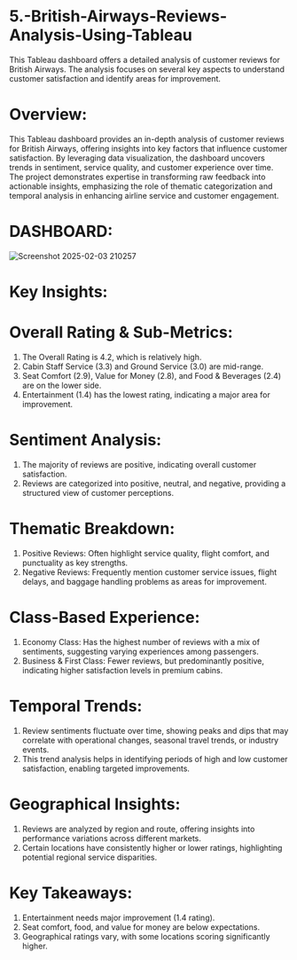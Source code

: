 # 5.-British-Airways-Reviews-Analysis-Using-Tableau

This Tableau dashboard offers a detailed analysis of customer reviews for British Airways. The analysis focuses on several key aspects to understand customer satisfaction and identify areas for improvement.

# Overview:
This Tableau dashboard provides an in-depth analysis of customer reviews for British Airways, offering insights into key factors that influence customer satisfaction. By leveraging data visualization, the dashboard uncovers trends in sentiment, service quality, and customer experience over time. The project demonstrates expertise in transforming raw feedback into actionable insights, emphasizing the role of thematic categorization and temporal analysis in enhancing airline service and customer engagement.

# DASHBOARD: 
![Screenshot 2025-02-03 210257](https://github.com/user-attachments/assets/22cc890b-b41b-4494-ae35-1344679b62dd)

# Key Insights:

# Overall Rating & Sub-Metrics:
1) The Overall Rating is 4.2, which is relatively high.
2) Cabin Staff Service (3.3) and Ground Service (3.0) are mid-range.
3) Seat Comfort (2.9), Value for Money (2.8), and Food & Beverages (2.4) are on the lower side.
4) Entertainment (1.4) has the lowest rating, indicating a major area for improvement.

# Sentiment Analysis:
1) The majority of reviews are positive, indicating overall customer satisfaction.
2) Reviews are categorized into positive, neutral, and negative, providing a structured view of customer perceptions.
   
# Thematic Breakdown:
1) Positive Reviews: Often highlight service quality, flight comfort, and punctuality as key strengths.
2) Negative Reviews: Frequently mention customer service issues, flight delays, and baggage handling problems as areas for improvement.
   
# Class-Based Experience:
1) Economy Class: Has the highest number of reviews with a mix of sentiments, suggesting varying experiences among passengers.
2) Business & First Class: Fewer reviews, but predominantly positive, indicating higher satisfaction levels in premium cabins.
   
# Temporal Trends:
1) Review sentiments fluctuate over time, showing peaks and dips that may correlate with operational changes, seasonal travel trends, or industry events.
2) This trend analysis helps in identifying periods of high and low customer satisfaction, enabling targeted improvements.

# Geographical Insights:
1) Reviews are analyzed by region and route, offering insights into performance variations across different markets.
2) Certain locations have consistently higher or lower ratings, highlighting potential regional service disparities.

# Key Takeaways:
1) Entertainment needs major improvement (1.4 rating).
2) Seat comfort, food, and value for money are below expectations.
3) Geographical ratings vary, with some locations scoring significantly higher.
